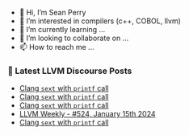 - 👋 Hi, I’m Sean Perry
- 👀 I’m interested in compilers (c++, COBOL, llvm)
- 🌱 I’m currently learning ...
- 💞️ I’m looking to collaborate on ...
- 📫 How to reach me ...

<!---
s66perry/s66perry is a ✨ special ✨ repository because its `README.md` (this file) appears on your GitHub profile.
You can click the Preview link to take a look at your changes.
--->
### 📕 Latest LLVM Discourse Posts

<!-- DISCOURSE-LLVM:START -->
- [Clang `sext` with `printf` call](https://discourse.llvm.org/t/clang-sext-with-printf-call/76283#post_8)
- [Clang `sext` with `printf` call](https://discourse.llvm.org/t/clang-sext-with-printf-call/76283#post_7)
- [Clang `sext` with `printf` call](https://discourse.llvm.org/t/clang-sext-with-printf-call/76283#post_6)
- [LLVM Weekly - #524, January 15th 2024](https://discourse.llvm.org/t/llvm-weekly-524-january-15th-2024/76274#post_3)
- [Clang `sext` with `printf` call](https://discourse.llvm.org/t/clang-sext-with-printf-call/76283#post_5)
<!-- DISCOURSE-LLVM:END -->
